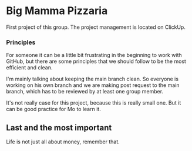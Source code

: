 # Big Mamma Pizzaria

First project of this group. The project management is located on ClickUp.

### Principles
For someone it can be a little bit frustrating in the beginning to work with GitHub, but there are some principles that we should follow to be the most efficient and clean.

I'm mainly talking about keeping the main branch clean. So everyone is working on his own branch and we are making post request to the main branch, which has to be reviewed by at least one group member.

It's not really case for this project, because this is really small one. But it can be good practice for Mo to learn it. 

## Last and the most important
Life is not just all about money, remember that.